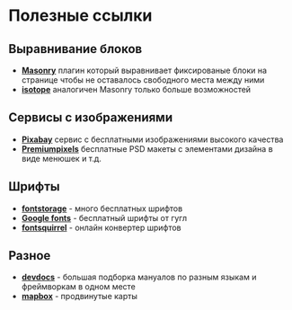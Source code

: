 # Полезные ссылки

## Выравнивание блоков
- **[Masonry](http://masonry.desandro.com/)** плагин который выравнивает фиксированые блоки на странице чтобы не оставалось свободного места между ними
- **[isotope](http://isotope.metafizzy.co)** аналогичен Masonry только больше возможностей

## Сервисы с изображениями

- **[Pixabay](https://pixabay.com/)** сервис с бесплатными изображениями высокого качества
- **[Premiumpixels](http://www.premiumpixels.com/)** бесплатные PSD макеты с элементами дизайна в виде менюшек и т.д.

## Шрифты
- **[fontstorage](https://fontstorage.com/)** - много бесплатных шрифтов
- **[Google fonts](https://fonts.google.com/)** - бесплатный шрифты от гугл
- **[fontsquirrel](https://www.fontsquirrel.com/tools/webfont-generator)** - онлайн конвертер шрифтов


## Разное
- **[devdocs](http://devdocs.io/)** - большая подборка мануалов по разным языкам и фреймворкам в одном месте
- **[mapbox](https://www.mapbox.com/)** - продвинутые карты
